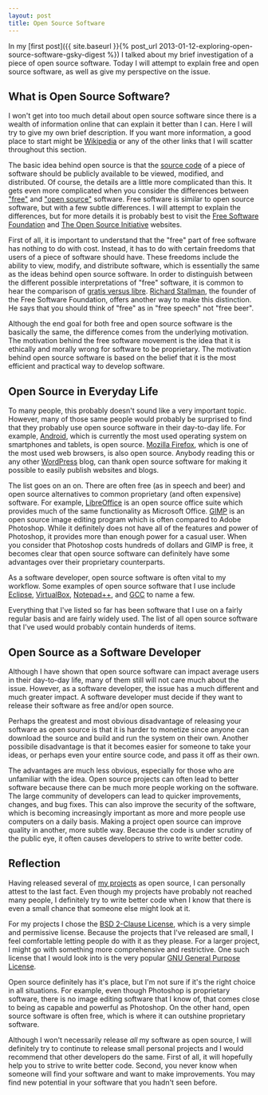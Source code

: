 ```yaml
---
layout: post
title: Open Source Software
---
```

In my [first post]({{ site.baseurl }}{% post_url 2013-01-12-exploring-open-source-software-gsky-digest %}) I talked about my brief investigation of a piece of open source software. Today I will attempt to explain free and open source software, as well as give my perspective on the issue.

## What is Open Source Software?
I won't get into too much detail about open source software since there is a wealth of information online that can explain it better than I can. Here I will try to give my own brief description. If you want more information, a good place to start might be [Wikipedia](http://en.wikipedia.org/wiki/Free_and_open_source_software) or any of the other links that I will scatter throughout this section.

The basic idea behind open source is that the [source code](http://en.wikipedia.org/wiki/Source_code) of a piece of software should be publicly available to be viewed, modified, and distributed. Of course, the details are a little more complicated than this. It gets even more complicated when you consider the differences between ["free"](http://en.wikipedia.org/wiki/Free_software) and ["open source"](http://en.wikipedia.org/wiki/Open_source) software. Free software is similar to open source software, but with a few subtle differences. I will attempt to explain the differences, but for more details it is probably best to visit the [Free Software Foundation](http://www.fsf.org/) and [The Open Source Initiative](http://opensource.org/) websites.

First of all, it is important to understand that the "free" part of free software has nothing to do with cost. Instead, it has to do with certain freedoms that users of a piece of software should have. These freedoms include the ability to view, modify, and distribute software, which is essentially the same as the ideas behind open source software. In order to distinguish between the different possible interpretations of "free" software, it is common to hear the comparison of [gratis versus libre](http://en.wikipedia.org/wiki/Gratis_versus_libre). [Richard Stallman](http://en.wikipedia.org/wiki/Richard_Stallman), the founder of the Free Software Foundation, offers another way to make this distinction. He says that you should think of "free" as in "free speech" not "free beer".

Although the end goal for both free and open source software is the basically the same, the difference comes from the underlying motivation. The motivation behind the free software movement is the idea that it is ethically and morally wrong for software to be proprietary. The motivation behind open source software is based on the belief that it is the most efficient and practical way to develop software.

## Open Source in Everyday Life
To many people, this probably doesn't sound like a very important topic. However, many of those same people would probably be surprised to find that they probably use open source software in their day-to-day life. For example, [Android](http://www.android.com/), which is currently the most used operating system on smartphones and tablets, is open source. [Mozilla Firefox](http://www.mozilla.org/firefox/), which is one of the most used web browsers, is also open source. Anybody reading this or any other [WordPress](http://wordpress.org/) blog, can thank open source software for making it possible to easily publish websites and blogs.

The list goes on an on. There are often free (as in speech and beer) and open source alternatives to common proprietary (and often expensive) software. For example, [LibreOffice](http://www.libreoffice.org/) is an open source office suite which provides much of the same functionality as Microsoft Office. [GIMP](http://www.gimp.org/) is an open source image editing program which is often compared to Adobe Photoshop. While it definitely does not have all of the features and power of Photoshop, it provides more than enough power for a casual user. When you consider that Photoshop costs hundreds of dollars and GIMP is free, it becomes clear that open source software can definitely have some advantages over their proprietary counterparts.

As a software developer, open source software is often vital to my workflow. Some examples of open source software that I use include [Eclipse](http://www.eclipse.org/), [VirtualBox](https://www.virtualbox.org/), [Notepad++](http://www.notepad-plus-plus.org/), and [GCC](http://gcc.gnu.org/) to name a few.

Everything that I've listed so far has been software that I use on a fairly regular basis and are fairly widely used. The list of all open source software that I've used would probably contain hunderds of items.

## Open Source as a Software Developer
Although I have shown that open source software can impact average users in their day-to-day life, many of them still will not care much about the issue. However, as a software developer, the issue has a much different and much greater impact. A software developer must decide if they want to release their software as free and/or open source.

Perhaps the greatest and most obvious disadvantage of releasing your software as open source is that it is harder to monetize since anyone can download the source and build and run the system on their own. Another possibile disadvantage is that it becomes easier for someone to take your ideas, or perhaps even your entire source code, and pass it off as their own.

The advantages are much less obvious, especially for those who are unfamiliar with the idea. Open source projects can often lead to better software because there can be much more people working on the software. The large community of developers can lead to quicker improvements, changes, and bug fixes. This can also improve the security of the software, which is becoming increasingly important as more and more people use computers on a daily basis. Making a project open source can improve quality in another, more subtle way. Because the code is under scrutiny of the public eye, it often causes developers to strive to write better code.

## Reflection
Having released several of [my projects](https://github.com/ttaomae/) as open source, I can personally attest to the last fact. Even though my projects have probably not reached many people, I definitely try to write better code when I know that there is even a small chance that someone else might look at it.

For my projects I chose the [BSD 2-Clause License](http://opensource.org/licenses/BSD-2-Clause), which is a very simple and permissive license. Because the projects that I've released are small, I feel comfortable letting people do with it as they please. For a larger project, I might go with something more comprehensive and restrictive. One such license that I would look into is the very popular [GNU General Purpose License](http://opensource.org/licenses/gpl-license).

Open source definitely has it's place, but I'm not sure if it's the right choice in all situations. For example, even though Photoshop is proprietary software, there is no image editing software that I know of, that comes close to being as capable and powerful as Photoshop. On the other hand, open source software is often free, which is where it can outshine proprietary software.

Although I won't necessarily release *all* my software as open source, I will definitely try to continute to release small personal projects and I would recommend that other developers do the same. First of all, it will hopefully help you to strive to write better code. Second, you never know when someone will find your software and want to make improvements. You may find new potential in your software that you hadn't seen before.

